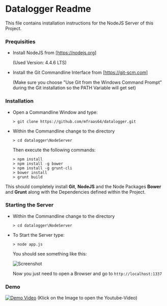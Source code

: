 # Datalogger Readme

This file contains installation instructions for the NodeJS Server of this Project.

### Prequisities

* Install NodeJS from [https://nodejs.org] 

  (Used Version: 4.4.6 LTS)
* Install the Git Commandline Interface from [https://git-scm.com]

  (Make sure you choose "Use Git from the Windows Command Prompt" during the Git    installation so the PATH Variable will get set)

### Installation
* Open a Commandline Window and type:
  ```
  > git clone https://github.com/mfraas64/datalogger.git
  ```
* Within the Commandline change to the directory
  ```
  > cd datalogger\NodeServer
  ```

  Then execute the following commands:
  ```
  > npm install
  > npm install -g bower
  > npm install -g grunt-cli
  > bower install
  > grunt build
  ```

This should completely install **Git**, **NodeJS** and the Node Packages **Bower** and **Grunt** along with the Dependencies defined within the Project.


### Starting the Server
* Within the Commandline change to the directory
  ```
  > cd datalogger\NodeServer
  ```
* To Start the Server type:
  ```
  > node app.js
  ```

  You should see something like this:

  ![Screenshot](https://github.com/mfraas64/datalogger/raw/master/NodeServer/screenshot.png "Screenshot")


  Now you just need to open a Browser and go to
  `http://localhost:1337`


### Demo
[![Demo Video](http://img.youtube.com/vi/6nHwBDlBYts/0.jpg)](http://www.youtube.com/watch?v=6nHwBDlBYts)
  (Klick on the Image to open the Youtube-Video)

